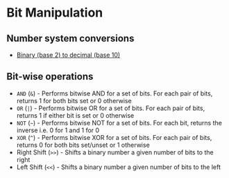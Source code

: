 # Bit Manipulation

## Number system conversions

* [Binary (base 2) to decimal (base 10)](./0-binary_to_uint.c)
  
## Bit-wise operations

* `AND` (`&`) -
  Performs bitwise AND for a set of bits. For each pair of bits, returns 1 for both bits set or 0 otherwise
* `OR` (`|`) -
  Performs bitwise OR for a set of bits. For each pair of bits, returns 1 if either bit is set or 0 otherwise
* `NOT` (`~`) -
  Performs bitwise NOT for a set of bits. For each bit, returns the inverse i.e. 0 for 1 and 1 for 0
* `XOR` (`^`) -
  Performs bitwise XOR for a set of bits. For each pair of bits, returns 0 for both bits set/unset or 1 otherwise
* Right Shift (`>>`) -
  Shifts a binary number a given number of bits to the right
* Left Shift (`<<`) -
  Shifts a binary number a given number of bits to the left
  